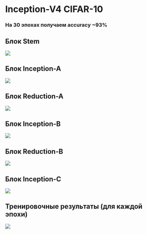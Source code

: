 # Inception-V4 CIFAR-10

### На 30 эпохах получаем accuracy ~93%

## Блок Stem
![](https://github.com/beryanow/neural_networks_labs/blob/master/Lab_5%20(Inception-V4)/images/Stem%20Block.png?raw=true)

## Блок Inception-A
![](https://github.com/beryanow/neural_networks_labs/blob/master/Lab_5%20(Inception-V4)/images/Inception-A%20Block.png?raw=true)

## Блок Reduction-A
![](https://github.com/beryanow/neural_networks_labs/blob/master/Lab_5%20(Inception-V4)/images/Reduction-A%20Block.png?raw=true)

## Блок Inception-B
![](https://github.com/beryanow/neural_networks_labs/blob/master/Lab_5%20(Inception-V4)/images/Inception-B%20Block.png?raw=true)

## Блок Reduction-B
![](https://github.com/beryanow/neural_networks_labs/blob/master/Lab_5%20(Inception-V4)/images/Reduction-B%20Block.png?raw=true)

## Блок Inception-C
![](https://github.com/beryanow/neural_networks_labs/blob/master/Lab_5%20(Inception-V4)/images/Inception-C%20Block.png?raw=true)

## Тренировочные результаты (для каждой эпохи)
![](https://github.com/beryanow/neural_networks_labs/blob/master/Lab_5%20(Inception-V4)/images/Training%20Logs.png?raw=true)

